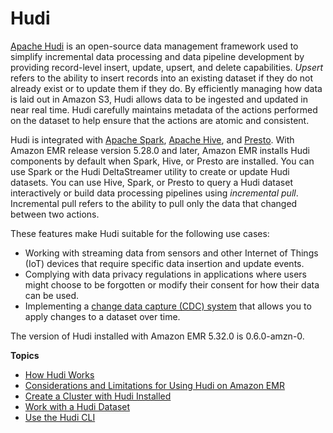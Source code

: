 # Hudi<a name="emr-hudi"></a>

[Apache Hudi](https://hudi.apache.org/) is an open\-source data management framework used to simplify incremental data processing and data pipeline development by providing record\-level insert, update, upsert, and delete capabilities\. *Upsert* refers to the ability to insert records into an existing dataset if they do not already exist or to update them if they do\. By efficiently managing how data is laid out in Amazon S3, Hudi allows data to be ingested and updated in near real time\. Hudi carefully maintains metadata of the actions performed on the dataset to help ensure that the actions are atomic and consistent\.

Hudi is integrated with [Apache Spark](https://aws.amazon.com/emr/features/spark/), [Apache Hive](https://hive.apache.org/), and [Presto](https://prestodb.github.io)\. With Amazon EMR release version 5\.28\.0 and later, Amazon EMR installs Hudi components by default when Spark, Hive, or Presto are installed\. You can use Spark or the Hudi DeltaStreamer utility to create or update Hudi datasets\. You can use Hive, Spark, or Presto to query a Hudi dataset interactively or build data processing pipelines using *incremental pull*\. Incremental pull refers to the ability to pull only the data that changed between two actions\.

These features make Hudi suitable for the following use cases:
+ Working with streaming data from sensors and other Internet of Things \(IoT\) devices that require specific data insertion and update events\.
+ Complying with data privacy regulations in applications where users might choose to be forgotten or modify their consent for how their data can be used\.
+ Implementing a [change data capture \(CDC\) system](https://en.wikipedia.org/wiki/Change_data_capture) that allows you to apply changes to a dataset over time\.

The version of Hudi installed with Amazon EMR 5\.32\.0 is 0\.6\.0\-amzn\-0\.

**Topics**
+ [How Hudi Works](emr-hudi-how-it-works.md)
+ [Considerations and Limitations for Using Hudi on Amazon EMR](emr-hudi-considerations.md)
+ [Create a Cluster with Hudi Installed](emr-hudi-installation-and-configuration.md)
+ [Work with a Hudi Dataset](emr-hudi-work-with-dataset.md)
+ [Use the Hudi CLI](emr-hudi-cli.md)